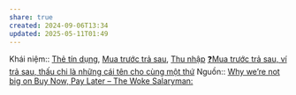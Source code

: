 ```yaml
---
share: true
created: 2024-09-06T13:34
updated: 2025-05-11T01:49
---
```

Khái niệm:: [Thẻ tín dụng](../../../%CE%9E%20Kh%C3%A1i%20ni%E1%BB%87m/Vay,%20n%E1%BB%A3/Th%E1%BA%BB%20t%C3%ADn%20d%E1%BB%A5ng.md), [Mua trước trả sau](../../../%CE%9E%20Kh%C3%A1i%20ni%E1%BB%87m/Mua%20tr%C6%B0%E1%BB%9Bc%20tr%E1%BA%A3%20sau.md), [Thu nhập](../../../%CE%9E%20Kh%C3%A1i%20ni%E1%BB%87m/Thu%20nh%E1%BA%ADp.md)
[❓Mua trước trả sau, ví trả sau, thấu chi là những cái tên cho cùng một thứ](./%E2%9D%93Mua%20tr%C6%B0%E1%BB%9Bc%20tr%E1%BA%A3%20sau,%20v%C3%AD%20tr%E1%BA%A3%20sau,%20th%E1%BA%A5u%20chi%20l%C3%A0%20nh%E1%BB%AFng%20c%C3%A1i%20t%C3%AAn%20cho%20c%C3%B9ng%20m%E1%BB%99t%20th%E1%BB%A9.md)
Nguồn:: [Why we’re not big on Buy Now, Pay Later – The Woke Salaryman:](https://thewokesalaryman.com/2024/07/04/why-were-not-big-on-buy-now-pay-later/)